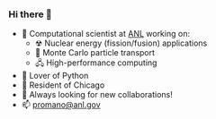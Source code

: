 ### Hi there 👋

- 🔬 Computational scientist at [ANL](https://www.anl.gov/profile/paul-k-romano) working on:
  - ☢ Nuclear energy (fission/fusion) applications 
  - 🎲 Monte Carlo particle transport 
  - 🖧 High-performance computing
- 🐍 Lover of Python
- 🌆 Resident of Chicago 
- 🤝 Always looking for new collaborations!
- 📫 promano@anl.gov
